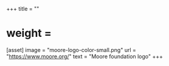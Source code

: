 +++
title = ""
# weight = 

[asset]
  image = "moore-logo-color-small.png"
  url = "https://www.moore.org/"
  text = "Moore foundation logo"
+++
